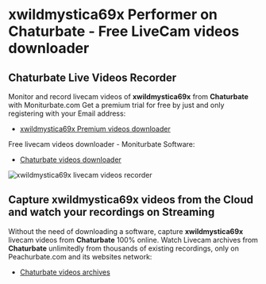 # xwildmystica69x Performer on Chaturbate - Free LiveCam videos downloader

## Chaturbate Live Videos Recorder

Monitor and record livecam videos of **xwildmystica69x** from **Chaturbate** with Moniturbate.com
Get a premium trial for free by just and only registering with your Email address:
* [xwildmystica69x Premium videos downloader](https://moniturbate.com/request-demo-licence-key.html)

Free livecam videos downloader - Moniturbate Software:
* [Chaturbate videos downloader](https://moniturbate.com/moniturbate-download-software.html)

![xwildmystica69x livecam videos recorder](https://peachurnet.com/templates/moniturbate-software.png)


## Capture xwildmystica69x videos from the Cloud and watch your recordings on Streaming

Without the need of downloading a software, capture **xwildmystica69x** livecam videos from **Chaturbate** 100% online.
Watch Livecam archives from **Chaturbate** unlimitedly from thousands of existing recordings, only on Peachurbate.com and its websites network:
* [Chaturbate videos archives](https://peachurnet.com/)